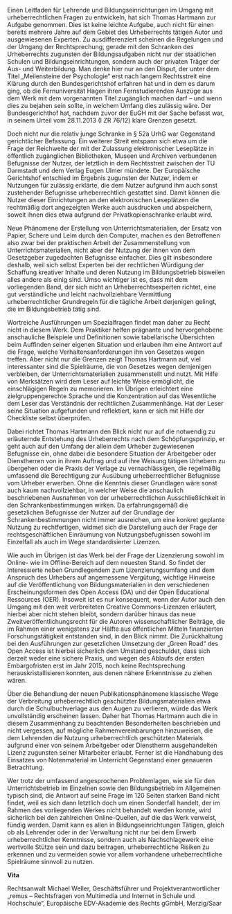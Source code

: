 
Einen Leitfaden für Lehrende und Bildungseinrichtungen im Umgang mit
urheberrechtlichen Fragen zu entwickeln, hat sich Thomas Hartmann zur
Aufgabe genommen. Dies ist keine leichte Aufgabe, auch nicht für einen
bereits mehrere Jahre auf dem Gebiet des Urheberrechts tätigen Autor und
ausgewiesenen Experten. Zu ausdifferenziert scheinen die Regelungen und
der Umgang der Rechtsprechung, gerade mit den Schranken des
Urheberrechts zugunsten der Bildungsaufgaben nicht nur der staatlichen
Schulen und Bildungseinrichtungen, sondern auch der privaten Träger der
Aus- und Weiterbildung. Man denke hier nur an den Disput, der unter dem
Titel „Meilensteine der Psychologie“ erst nach langem Rechtsstreit eine
Klärung durch den Bundesgerichtshof erfahren hat und in dem es darum
ging, ob die Fernuniversität Hagen ihren Fernstudierenden Auszüge aus
dem Werk mit dem vorgenannten Titel zugänglich machen darf – und wenn
dies zu bejahen sein sollte, in welchem Umfang dies zulässig wäre. Der
Bundesgerichthof hat, nachdem zuvor der EuGH mit der Sache befasst war,
in seinem Urteil vom 28.11.2013 (I ZR 76/12) klare Grenzen gesetzt.

Doch nicht nur die relativ junge Schranke in § 52a UrhG war Gegenstand
gerichtlicher Befassung. Ein weiterer Streit entspann sich etwa um die
Frage der Reichweite der mit der Zulassung elektronischer Leseplätze in
öffentlich zugänglichen Bibliotheken, Museen und Archiven verbundenen
Befugnisse der Nutzer, der letztlich in dem Rechtsstreit zwischen der TU
Darmstadt und dem Verlag Eugen Ulmer mündete. Der Europäische
Gerichtshof entschied im Ergebnis zugunsten der Nutzer, indem er
Nutzungen für zulässig erklärte, die dem Nutzer aufgrund ihm auch sonst
zustehender Befugnisse urheberrechtlich gestattet sind. Damit können die
Nutzer dieser Einrichtungen an den elektronischen Leseplätzen die
rechtmäßig dort angezeigten Werke auch ausdrucken und abspeichern,
soweit ihnen dies etwa aufgrund der Privatkopienschranke erlaubt wird.

Neue Phänomene der Erstellung von Unterrichtsmaterialien, der Ersatz von
Papier, Schere und Leim durch den Computer, machen es den Betroffenen
also zwar bei der praktischen Arbeit der Zusammenstellung von
Unterrichtsmaterialien, nicht aber der Nutzung der ihnen von dem
Gesetzgeber zugedachten Befugnisse einfacher. Dies gilt insbesondere
deshalb, weil sich selbst Experten bei der rechtlichen Würdigung der
Schaffung kreativer Inhalte und deren Nutzung im Bildungsbetrieb
bisweilen alles andere als einig sind. Umso wichtiger ist es, dass mit
dem vorliegenden Band, der sich nicht an Urheberrechtsexperten richtet,
eine gut verständliche und leicht nachvollziehbare Vermittlung
urheberrechtlicher Grundregeln für die tägliche Arbeit derjenigen
gelingt, die im Bildungsbetrieb tätig sind.

Wortreiche Ausführungen um Spezialfragen findet man daher zu Recht nicht
in diesem Werk. Dem Praktiker helfen prägnante und hervorgehobene
anschauliche Beispiele und Definitionen sowie tabellarische Übersichten
beim Auffinden seiner eigenen Situation und erlauben ihm eine Antwort
auf die Frage, welche Verhaltensanforderungen ihn von Gesetzes wegen
treffen. Aber nicht nur die Grenzen zeigt Thomas Hartmann auf, viel
interessanter sind die Spielräume, die von Gesetzes wegen demjenigen
verbleiben, der Unterrichtsmaterialien zusammenstellt und nutzt. Mit
Hilfe von Merksätzen wird dem Leser auf leichte Weise ermöglicht, die
einschlägigen Regeln zu memorieren. Im Übrigen erleichtert eine
zielgruppengerechte Sprache und die Konzentration auf das Wesentliche
dem Leser das Verständnis der rechtlichen Zusammenhänge. Hat der Leser
seine Situation aufgefunden und reflektiert, kann er sich mit Hilfe der
Checkliste selbst überprüfen.

Dabei richtet Thomas Hartmann den Blick nicht nur auf die notwendig zu
erläuternde Entstehung des Urheberrechts nach dem Schöpfungsprinzip, er
geht auch auf den Umfang der allein dem Urheber zugewiesenen Befugnisse
ein, ohne dabei die besondere Situation der Arbeitgeber oder
Dienstherren von in ihrem Auftrag und auf ihre Weisung tätigen Urhebern
zu übergehen oder die Praxis der Verlage zu vernachlässigen, die
regelmäßig umfassend die Berechtigung zur Ausübung urheberrechtlicher
Befugnisse vom Urheber erwerben. Ohne die Kenntnis dieser Grundlagen
wäre sonst auch kaum nachvollziehbar, in welcher Weise die anschaulich
beschriebenen Ausnahmen von der urheberrechtlichen Ausschließlichkeit in
den Schrankenbestimmungen wirken. Da erfahrungsgemäß die gesetzlichen
Befugnisse der Nutzer auf der Grundlage der Schrankenbestimmungen nicht
immer ausreichen, um eine konkret geplante Nutzung zu rechtfertigen,
widmet sich die Darstellung auch der Frage der rechtsgeschäftlichen
Einräumung von Nutzungsbefugnissen sowohl im Einzelfall als auch im Wege
standardisierter Lizenzen.

Wie auch im Übrigen ist das Werk bei der Frage der Lizenzierung sowohl
im Online- wie im Offline-Bereich auf dem neuesten Stand. So findet der
Interessierte neben Grundlegendem zum Lizenzierungsumfang und dem
Anspruch des Urhebers auf angemessene Vergütung, wichtige Hinweise auf
die Veröffentlichung von Bildungsmaterialien in den verschiedenen
Erscheinungsformen des Open Access (OA) und der Open Educational
Ressources (OER). Insoweit ist es nur konsequent, wenn der Autor auch
den Umgang mit den weit verbreiteten Creative Commons-Lizenzen
erläutert, hierbei aber nicht stehen bleibt, sondern darüber hinaus das
neue Zweitveröffentlichungsrecht für die Autoren wissenschaftlicher
Beiträge, die im Rahmen einer wenigstens zur Hälfte aus öffentlichen
Mitteln finanzierten Forschungstätigkeit entstanden sind, in den Blick
nimmt. Die Zurückhaltung bei den Ausführungen zur gesetzlichen Umsetzung
der „Green Road“ des Open Access ist hierbei sicherlich dem Umstand
geschuldet, dass sich derzeit weder eine sichere Praxis, und wegen des
Ablaufs der ersten Embargofristen erst im Jahr 2015, noch keine
Rechtsprechung herauskristallisieren konnten, aus denen nähere
Erkenntnisse zu ziehen wären.

Über die Behandlung der neuen Publikationsphänomene klassische Wege der
Verbreitung urheberrechtlich geschützter Bildungsmaterialien etwa durch
die Schulbuchverlage aus den Augen zu verlieren, würde das Werk
unvollständig erscheinen lassen. Daher hat Thomas Hartmann auch die in
diesem Zusammenhang zu beachtenden Besonderheiten beschrieben und nicht
vergessen, auf mögliche Rahmenvereinbarungen hinzuweisen, die dem
Lehrenden die Nutzung urheberrechtlich geschützten Materials aufgrund
einer von seinem Arbeitgeber oder Dienstherrn ausgehandelten Lizenz
zugunsten seiner Mitarbeiter erlaubt. Ferner ist die Handhabung des
Einsatzes von Notenmaterial im Unterricht Gegenstand einer genaueren
Betrachtung.

Wer trotz der umfassend angesprochenen Problemlagen, wie sie für den
Unterrichtsbetrieb im Einzelnen sowie den Bildungsbetrieb im Allgemeinen
typisch sind, die Antwort auf seine Frage im 120 Seiten starken Band
nicht findet, weil es sich dann letztlich doch um einen Sonderfall
handelt, der im Rahmen des vorliegenden Werkes nicht behandelt werden
konnte, wird sicherlich bei den zahlreichen Online-Quellen, auf die das
Werk verweist, fündig werden. Damit kann es allen in
Bildungseinrichtungen Tätigen, gleich ob als Lehrender oder in der
Verwaltung nicht nur bei dem Erwerb urheberrechtlicher Kenntnisse,
sondern auch als Nachschlagewerk eine wertvolle Stütze sein und dazu
beitragen, urheberrechtliche Risiken zu erkennen und zu vermeiden sowie
vor allem vorhandene urheberrechtliche Spielräume sinnvoll zu nutzen.

**Vita**

Rechtsanwalt Michael Weller, Geschäftsführer und Projektverantwortlicher
„remus – Rechtsfragen von Multimedia und Internet in Schule und
Hochschule“, Europäische EDV-Akademie des Rechts gGmbH, Merzig/Saar
